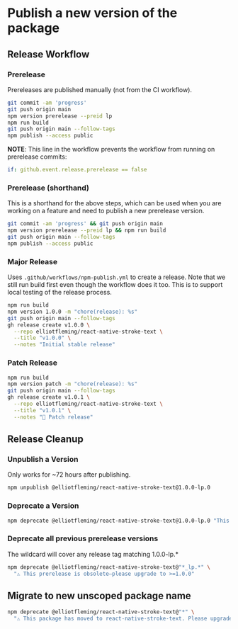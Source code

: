 # Publish a new version of the package

## Release Workflow

### Prerelease

Prereleases are published manually (not from the CI workflow). 

```bash
git commit -am 'progress'
git push origin main
npm version prerelease --preid lp
npm run build
git push origin main --follow-tags
npm publish --access public
```

**NOTE**: This line in the workflow prevents the workflow from running on prerelease commits:
```yaml
if: github.event.release.prerelease == false
```

### Prerelease (shorthand)

This is a shorthand for the above steps, which can be used when you are working on a feature and need to publish a new prerelease version.

```bash
git commit -am 'progress' && git push origin main
npm version prerelease --preid lp && npm run build
git push origin main --follow-tags
npm publish --access public
```

### Major Release

Uses `.github/workflows/npm-publish.yml` to create a release.
Note that we still run build first even though the workflow does it too.
This is to support local testing of the release process.

```bash
npm run build
npm version 1.0.0 -m "chore(release): %s"
git push origin main --follow-tags
gh release create v1.0.0 \
  --repo elliotfleming/react-native-stroke-text \
  --title "v1.0.0" \
  --notes "Initial stable release"
```

### Patch Release
```bash
npm run build
npm version patch -m "chore(release): %s"
git push origin main --follow-tags
gh release create v1.0.1 \
  --repo elliotfleming/react-native-stroke-text \
  --title "v1.0.1" \
  --notes "🔧 Patch release"
```

## Release Cleanup

### Unpublish a Version

Only works for ~72 hours after publishing.

```bash
npm unpublish @elliotfleming/react-native-stroke-text@1.0.0-lp.0
```

### Deprecate a Version
```bash
npm deprecate @elliotfleming/react-native-stroke-text@1.0.0-lp.0 "This version is no longer supported, please use the latest version."
```

### Deprecate all previous prerelease versions

The wildcard will cover any release tag matching 1.0.0-lp.*

```bash
npm deprecate @elliotfleming/react-native-stroke-text@"*_lp.*" \
  "⚠️ This prerelease is obsolete—please upgrade to >=1.0.0"
```

## Migrate to new unscoped package name

```bash
npm deprecate @elliotfleming/react-native-stroke-text@"*" \
  "⚠️ This package has moved to react-native-stroke-text. Please upgrade."
```